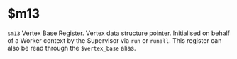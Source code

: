 # $m13

`$m13` Vertex Base Register. Vertex data structure pointer. Initialised on behalf of a Worker context by the Supervisor via `run` or `runall`. This register can also be read through the `$vertex_base` alias.
